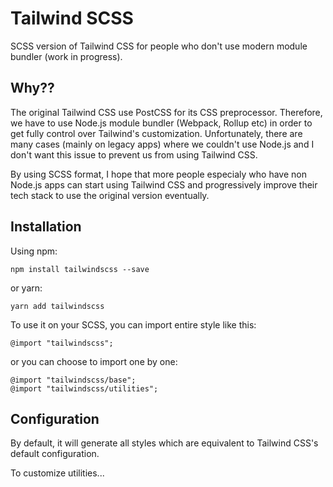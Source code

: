 # Tailwind SCSS

SCSS version of Tailwind CSS for people who don't use modern module bundler (work in progress).

## Why??

The original Tailwind CSS use PostCSS for its CSS preprocessor. Therefore, we have to use Node.js module bundler (Webpack, Rollup etc) in order to get fully control over Tailwind's customization. Unfortunately, there are many cases (mainly on legacy apps) where we couldn't use Node.js and I don't want this issue to prevent us from using Tailwind CSS.

By using SCSS format, I hope that more people especialy who have non Node.js apps can start using Tailwind CSS and progressively improve their tech stack to use the original version eventually.

## Installation

Using npm:

```
npm install tailwindscss --save
```

or yarn:

```
yarn add tailwindscss
```

To use it on your SCSS, you can import entire style like this:

```
@import "tailwindscss";
```

or you can choose to import one by one:

```
@import "tailwindscss/base";
@import "tailwindscss/utilities";
```

## Configuration

By default, it will generate all styles which are equivalent to Tailwind CSS's default configuration.

To customize utilities...
